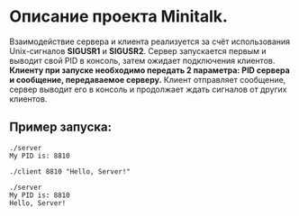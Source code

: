 # Описание проекта Minitalk.
Взаимодействие сервера и клиента реализуется за счёт использования Unix-сигналов **SIGUSR1** и **SIGUSR2**. Сервер запускается первым и выводит свой PID в консоль, затем ожидает подключения клиентов. 
**Клиенту при запуске необходимо передать 2 параметра: PID сервера и сообщение, передаваемое серверу.** Клиент отправляет сообщение, сервер выводит его в консоль и продолжает ждать сигналов от других клиентов.

## Пример запуска:  

```
./server  
My PID is: 8810

./client 8810 "Hello, Server!"

./server  
My PID is: 8810  
Hello, Server!
```
